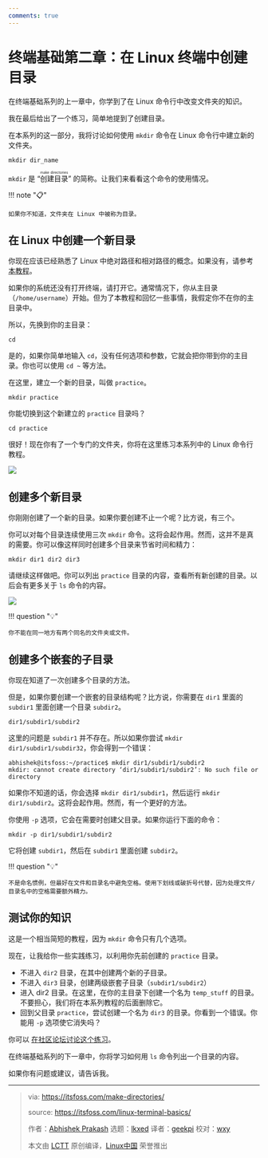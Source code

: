 ```yaml
---
comments: true
---
```


# 终端基础第二章：在 Linux 终端中创建目录

在终端基础系列的上一章中，你学到了在 Linux 命令行中改变文件夹的知识。

我在最后给出了一个练习，简单地提到了创建目录。

在本系列的这一部分，我将讨论如何使用 `mkdir` 命令在 Linux 命令行中建立新的文件夹。

```
mkdir dir_name
```

`mkdir` 是 “<ruby>创建目录<rt>make directories</rt></ruby>” 的简称。让我们来看看这个命令的使用情况。

!!! note "📋"

    如果你不知道，文件夹在 Linux 中被称为目录。

## 在 Linux 中创建一个新目录

你现在应该已经熟悉了 Linux 中绝对路径和相对路径的概念。如果没有，请参考 [本教程](https://cn.linux-console.net/?p=19897)。

如果你的系统还没有打开终端，请打开它。通常情况下，你从主目录（`/home/username`）开始。但为了本教程和回忆一些事情，我假定你不在你的主目录中。

所以，先换到你的主目录：

```
cd
```

是的，如果你简单地输入 `cd`，没有任何选项和参数，它就会把你带到你的主目录。你也可以使用 `cd ~` 等方法。

在这里，建立一个新的目录，叫做 `practice`。

```
mkdir practice
```

你能切换到这个新建立的 `practice` 目录吗？

```
cd practice
```

很好！现在你有了一个专门的文件夹，你将在这里练习本系列中的 Linux 命令行教程。

![](https://cdn.jsdelivr.net/gh/SDNURoboticsAILab/ImageBed@master/img/resources/linux/chapter2-make-directory-example.svg)

## 创建多个新目录

你刚刚创建了一个新的目录。如果你要创建不止一个呢？比方说，有三个。

你可以对每个目录连续使用三次 `mkdir` 命令。这将会起作用。然而，这并不是真的需要。你可以像这样同时创建多个目录来节省时间和精力：

```
mkdir dir1 dir2 dir3
```

请继续这样做吧。你可以列出 `practice` 目录的内容，查看所有新创建的目录。以后会有更多关于 `ls` 命令的内容。

![](https://cdn.jsdelivr.net/gh/SDNURoboticsAILab/ImageBed@master/img/resources/linux/chapter2-create-multiple-directories-linux.png)

!!! question "💡"

    你不能在同一地方有两个同名的文件夹或文件。

## 创建多个嵌套的子目录

你现在知道了一次创建多个目录的方法。

但是，如果你要创建一个嵌套的目录结构呢？比方说，你需要在 `dir1` 里面的 `subdir1` 里面创建一个目录 `subdir2`。

```
dir1/subdir1/subdir2
```

这里的问题是 `subdir1` 并不存在。所以如果你尝试 `mkdir dir1/subdir1/subdir32`，你会得到一个错误：

```
abhishek@itsfoss:~/practice$ mkdir dir1/subdir1/subdir2
mkdir: cannot create directory ‘dir1/subdir1/subdir2’: No such file or directory
```

如果你不知道的话，你会选择 `mkdir dir1/subdir1`，然后运行 `mkdir dir1/subdir2`。这将会起作用。然而，有一个更好的方法。

你使用 `-p` 选项，它会在需要时创建父目录。如果你运行下面的命令：

```
mkdir -p dir1/subdir1/subdir2
```

它将创建 `subdir1`，然后在 `subdir1` 里面创建 `subdir2`。

!!! question "💡"

    不是命名惯例，但最好在文件和目录名中避免空格。使用下划线或破折号代替，因为处理文件/目录名中的空格需要额外精力。

## 测试你的知识

这是一个相当简短的教程，因为 `mkdir` 命令只有几个选项。

现在，让我给你一些实践练习，以利用你先前创建的 `practice` 目录。

- 不进入 `dir2` 目录，在其中创建两个新的子目录。
- 不进入 `dir3` 目录，创建两级嵌套子目录（`subdir1/subdir2`）
- 进入 dir2 目录。在这里，在你的主目录下创建一个名为 `temp_stuff` 的目录。不要担心，我们将在本系列教程的后面删除它。
- 回到父目录 `practice`，尝试创建一个名为 `dir3` 的目录。你看到一个错误。你能用 `-p` 选项使它消失吗？

你可以 [在社区论坛讨论这个练习](https://itsfoss.community/t/exercise-in-making-directories-in-linux-terminal/10227)。

在终端基础系列的下一章中，你将学习如何用 `ls` 命令列出一个目录的内容。

如果你有问题或建议，请告诉我。

--------------------------------------------------------------------------------

>via: https://itsfoss.com/make-directories/
>
>source: https://itsfoss.com/linux-terminal-basics/
>
>作者：[Abhishek Prakash](https://itsfoss.com/author/abhishek/)
>选题：[lkxed](https://github.com/lkxed/)
>译者：[geekpi](https://github.com/geekpi)
>校对：[wxy](https://github.com/wxy)
>
>本文由 [LCTT](https://github.com/LCTT/TranslateProject) 原创编译，[Linux中国](https://linux.cn/) 荣誉推出
